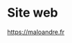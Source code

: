 # Site web

<!-- https://zhiqiyu.github.io/post/fancy-github-readme/#github-pages -->

https://maloandre.fr

